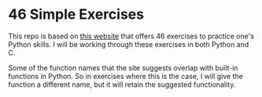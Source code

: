 # 46 Simple Exercises

This repo is based on [this website](http://www.ling.gu.se/~lager/python_exercises.html) that offers 46 exercises to practice one's Python skills. I will be working through these exercises in both Python and C.

Some of the function names that the site suggests overlap with built-in functions in Python. So in exercises where this is the case, I will give the function a different name, but it will retain the suggested functionality. 
